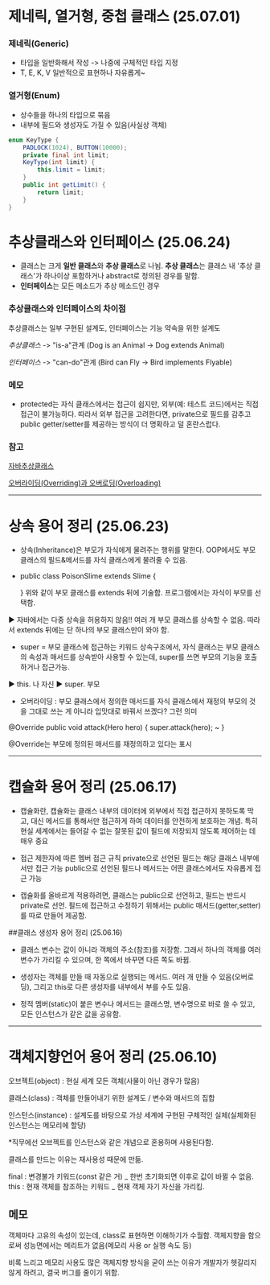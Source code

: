 
# 제네릭, 열거형, 중첩 클래스 (25.07.01)
### 제네릭(Generic)
* 타입을 일반화해서 작성 -> 나중에 구체적인 타입 지정
* T, E, K, V 일반적으로 표현하나 자유롭게~

### 열거형(Enum)
* 상수들을 하나의 타입으로 묶음
* 내부에 필드와 생성자도 가질 수 있음(사실상 객체)

```java
enum KeyType {
    PADLOCK(1024), BUTTON(10000);
    private final int limit;
    KeyType(int limit) {
        this.limit = limit;
    }
    public int getLimit() {
        return limit;
    }
}
```

# 추상클래스와 인터페이스 (25.06.24)
* 클래스는 크게 **일반 클래스**와 **추상 클래스**로 나뉨. **추상 클래스**는 클래스 내 '추상 클래스'가 하나이상 포함하거나
abstract로 정의된 경우를 말함.
* **인터페이스**는 모든 메소드가 추상 메소드인 경우

### 추상클래스와 인터페이스의 차이점
추상클래스는 일부 구현된 설계도, 인터페이스는 기능 약속을 위한 설계도

*추상클래스* -> "is-a"관계 (Dog is an Animal -> Dog extends Animal)

*인터페이스* -> "can-do"관계 (Bird can Fly -> Bird implements Flyable)

### 메모
* protected는 자식 클래스에서는 접근이 쉽지만,
외부(예: 테스트 코드)에서는 직접 접근이 불가능하다.
따라서 외부 접근을 고려한다면, private으로 필드를 감추고
public getter/setter를 제공하는 방식이 더 명확하고 덜 혼란스럽다.



### 참고
[자바추상클래스](https://m.blog.naver.com/minsuuuus/222228495226)

[오버라이딩(Overriding)과 오버로딩(Overloading)](https://yeoonjae.tistory.com/entry/JAVA-%EC%98%A4%EB%B2%84%EB%9D%BC%EC%9D%B4%EB%94%A9Overriding%EA%B3%BC-%EC%98%A4%EB%B2%84%EB%A1%9C%EB%94%A9Overloading%EC%9D%98-%EC%B0%A8%EC%9D%B4%EC%A0%90)

---
# 상속 용어 정리 (25.06.23)

* 상속(Inheritance)은 부모가 자식에게 물려주는 행위를 말한다. OOP에서도 부모 클래스의 필드&메서드를 자식 클래스에게 물려줄 수 있음.
* public class PoisonSlime extends Slime {

  } 
위와 같이 부모 클래스를 extends 뒤에 기술함.
프로그램에서는 자식이 부모를 선택함.

▶ 자바에서는 다중 상속을 허용하지 않음!! 여러 개 부모 클래스를 상속할 수 없음. 따라서 extends 뒤에는 단 하나의 부모 클래스만이 와야 함.

* super = 부모 클래스에 접근하는 키워드
상속구조에서, 자식 클래스는 부모 클래스의 속성과 매서드를 상속받아 사용할 수 있는데, super를 쓰면 부모의 기능을 호출하거나 접근가능.

▶ this. 나 자신
▶ super. 부모

* 오버라이딩 : 부모 클래스에서 정의한 매서드를 자식 클래스에서 재정의
부모의 것을 그대로 쓰는 게 아니라 입맛대로 바꿔서 쓰겠다? 그런 의미

@Override
public void attack(Hero hero) {
super.attack(hero);
~
}

@Override는 부모에 정의된 매서드를 재정의하고 있다는 표시

---
# 캡슐화 용어 정리 (25.06.17)

* 캡슐화란,
캡슐화는 클래스 내부의 데이터에 외부에서 직접 접근하지 못하도록 막고, 대신 메서드를 통해서만 접근하게 하여
데이터를 안전하게 보호하는 개념. 특히 현실 세계에서는 들어갈 수 없는 잘못된 값이 필드에 저장되지 않도록 제어하는 데 매우 중요

* 접근 제한자에 따른 멤버 접근 규칙
private으로 선언된 필드는 해당 클래스 내부에서만 접근 가능
public으로 선언된 필드나 메서드는 어떤 클래스에서도 자유롭게 접근 가능

* 캡슐화를 올바르게 적용하려면, 클래스는 public으로 선언하고, 필드는 반드시 private로 선언.
필드에 접근하고 수정하기 위해서는 public 매서드(getter,setter)를 따로 만들어 제공함.


##클래스 생성자 용어 정리 (25.06.16)

* 클래스 변수는 값이 아니라 객체의 주소(참조)를 저장함.
그래서 하나의 객체를 여러 변수가 가리킬 수 있으며, 한 쪽에서 바꾸면 다른 쪽도 바뀜.


* 생성자는 객체를 만들 때 자동으로 실행되는 메서드. 여러 개 만들 수 있음(오버로딩), 그리고 this로 다른 생성자를 내부에서 부를 수도 있음.


* 정적 멤버(static)이 붙은 변수나 메서드는 클래스명, 변수명으로 바로 쓸 수 있고, 모든 인스턴스가 같은 값을 공유함.

---
# 객체지향언어 용어 정리 (25.06.10)

오브젝트(object) : 현실 세계 모든 객체(사물이 아닌 경우가 많음)

클래스(class) : 객체를 만들어내기 위한 설계도 / 변수와 매서드의 집합

인스턴스(instance) : 설계도를 바탕으로 가상 세계에 구현된 구체적인 실체(실체화된 인스턴스는 메모리에 할당)

*직무에선 오브젝트를 인스턴스와 같은 개념으로 혼용하며 사용된다함.

클래스를 만드는 이유는 재사용성 때문에 만듦.



final : 변경불가 키워드(const 같은 거) _ 한번 초기화되면 이후로 값이 바뀔 수 없음.
this : 현재 객체를 참조하는 키워드 _ 현재 객체 자기 자신을 가리킴. 


## 메모
객체마다 고유의 속성이 있는데, class로 표현하면 이해하기가 수월함.
객체지향을 함으로써 성능면에서는 메리트가 없음(메모리 사용 or 실행 속도 등)

비록 느리고 메모리 사용도 많은 객체지향 방식을 굳이 쓰는 이유가 개발자가 헷갈리지 않게 하려고, 결국 버그를 줄이기 위함.


